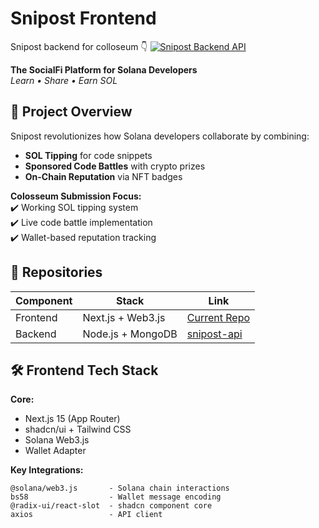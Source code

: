 # Snipost Frontend

Snipost backend for colloseum 👇
[![Snipost Backend API](https://img.shields.io/badge/BACKEND_REPO-snipost--api-blue?style=for-the-badge&logo=github)](https://github.com/stevolisis/snipost-api)

**The SocialFi Platform for Solana Developers**  
*Learn • Share • Earn SOL*

## 🚀 Project Overview

Snipost revolutionizes how Solana developers collaborate by combining:
- **SOL Tipping** for code snippets
- **Sponsored Code Battles** with crypto prizes
- **On-Chain Reputation** via NFT badges

**Colosseum Submission Focus:**  
✔️ Working SOL tipping system  
✔️ Live code battle implementation  
✔️ Wallet-based reputation tracking

## 🔗 Repositories
| Component | Stack | Link |
|-----------|-------|------|
| Frontend  | Next.js + Web3.js | [Current Repo](https://github.com/stevolisis/snipost) |
| Backend   | Node.js + MongoDB | [snipost-api](https://github.com/stevolisis/snipost-api) |

## 🛠️ Frontend Tech Stack
**Core:**
- Next.js 15 (App Router)
- shadcn/ui + Tailwind CSS
- Solana Web3.js
- Wallet Adapter

**Key Integrations:**
```text
@solana/web3.js       - Solana chain interactions
bs58                  - Wallet message encoding
@radix-ui/react-slot  - shadcn component core
axios                 - API client
